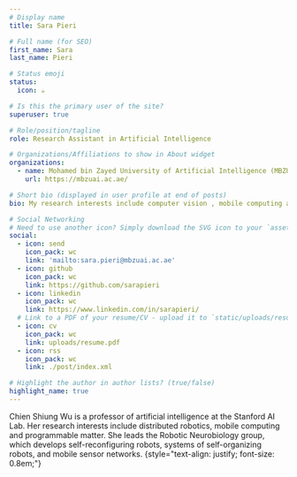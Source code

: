 ```yaml
---
# Display name
title: Sara Pieri

# Full name (for SEO)
first_name: Sara
last_name: Pieri

# Status emoji
status:
  icon: ☕️

# Is this the primary user of the site?
superuser: true

# Role/position/tagline
role: Research Assistant in Artificial Intelligence

# Organizations/Affiliations to show in About widget
organizations:
  - name: Mohamed bin Zayed University of Artificial Intelligence (MBZUAI)
    url: https://mbzuai.ac.ae/

# Short bio (displayed in user profile at end of posts)
bio: My research interests include computer vision , mobile computing and programmable matter.

# Social Networking
# Need to use another icon? Simply download the SVG icon to your `assets/media/icons/` folder.
social:
  - icon: send
    icon_pack: wc
    link: 'mailto:sara.pieri@mbzuai.ac.ae'
  - icon: github
    icon_pack: wc
    link: https://github.com/sarapieri
  - icon: linkedin
    icon_pack: wc
    link: https://www.linkedin.com/in/sarapieri/
  # Link to a PDF of your resume/CV - upload it to `static/uploads/resume.pdf`
  - icon: cv
    icon_pack: wc
    link: uploads/resume.pdf
  - icon: rss
    icon_pack: wc
    link: ./post/index.xml

# Highlight the author in author lists? (true/false)
highlight_name: true
---
```


Chien Shiung Wu is a professor of artificial intelligence at the Stanford AI Lab. Her research interests include
distributed robotics, mobile computing and programmable matter. She leads the Robotic Neurobiology group, which develops
self-reconfiguring robots, systems of self-organizing robots, and mobile sensor networks.
{style="text-align: justify; font-size: 0.8em;"}
